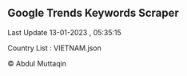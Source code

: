 

## Google Trends Keywords Scraper 
 
Last Update 13-01-2023 , 05:35:15

Country List :
VIETNAM.json



© Abdul Muttaqin 
